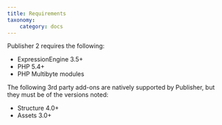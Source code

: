 ```yaml
---
title: Requirements
taxonomy:
    category: docs
---
```


Publisher 2 requires the following:

- ExpressionEngine 3.5+
- PHP 5.4+
- PHP Multibyte modules

The following 3rd party add-ons are natively supported by Publisher, but they must be of the versions noted:

- Structure 4.0+
- Assets 3.0+